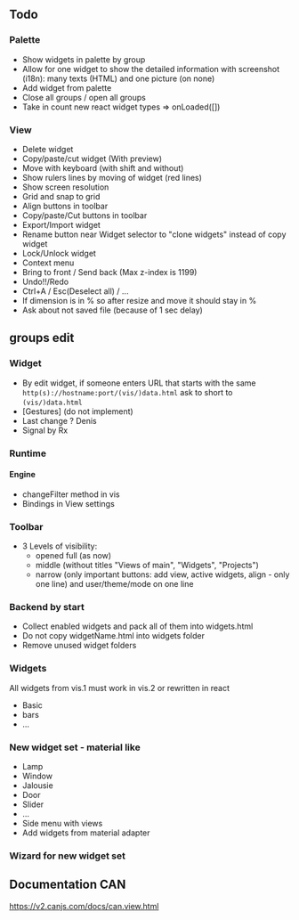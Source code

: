 ## Todo

### Palette
- Show widgets in palette by group
- Allow for one widget to show the detailed information with screenshot (i18n): many texts (HTML) and one picture (on none)
- Add widget from palette
- Close all groups / open all groups
- Take in count new react widget types => onLoaded([])

### View
- Delete widget
- Copy/paste/cut widget (With preview)
- Move with keyboard (with shift and without)
- Show rulers lines by moving of widget (red lines)
- Show screen resolution
- Grid and snap to grid
- Align buttons in toolbar
- Copy/paste/Cut buttons in toolbar
- Export/Import widget
- Rename button near Widget selector to "clone widgets" instead of copy widget
- Lock/Unlock widget
- Context menu
- Bring to front / Send back (Max z-index is 1199)
- Undo!!/Redo
- Ctrl+A / Esc(Deselect all) / ...
- If dimension is in % so after resize and move it should stay in %
- Ask about not saved file (because of 1 sec delay)

## groups edit


### Widget
- By edit widget, if someone enters URL that starts with the same `http(s)://hostname:port/(vis/)data.html` ask to short to `(vis/)data.html`
- [Gestures] (do not implement)
- Last change ? Denis
- Signal by Rx

### Runtime
#### Engine
- changeFilter method in vis
- Bindings in View settings

### Toolbar
- 3 Levels of visibility:
    - opened full (as now)
    - middle (without titles "Views of main", "Widgets", "Projects")
    - narrow (only important buttons: add view, active widgets, align - only one line) and user/theme/mode on one line

### Backend by start
- Collect enabled widgets and pack all of them into widgets.html
- Do not copy widgetName.html into widgets folder
- Remove unused widget folders

### Widgets
All widgets from vis.1 must work in vis.2 or rewritten in react
- Basic
- bars
- ...

### New widget set - material like
- Lamp
- Window
- Jalousie
- Door
- Slider
- ...
- Side menu with views
- Add widgets from material adapter

### Wizard for new widget set


## Documentation CAN
https://v2.canjs.com/docs/can.view.html